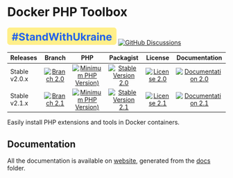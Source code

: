<!-- markdownlint-disable MD013 -->
# Docker PHP Toolbox

[![StandWithUkraine](https://raw.githubusercontent.com/vshymanskyy/StandWithUkraine/main/badges/StandWithUkraine.svg)](https://github.com/vshymanskyy/StandWithUkraine/blob/main/docs/README.md)
[![GitHub Discussions](https://img.shields.io/github/discussions/llaville/docker-php-toolbox)](https://github.com/llaville/docker-php-toolbox/discussions)

| Releases      |                   Branch                    |                              PHP                              |                         Packagist                         |                    License                     |                          Documentation                           |
|:--------------|:-------------------------------------------:|:-------------------------------------------------------------:|:---------------------------------------------------------:|:----------------------------------------------:|:----------------------------------------------------------------:|
| Stable v2.0.x | [![Branch 2.0][Branch_20x-img]][Branch_20x] | [![Minimum PHP Version)][PHPVersion_20x-img]][PHPVersion_20x] | [![Stable Version 2.0][Packagist_20x-img]][Packagist_20x] | [![License 2.0][License_20x-img]][License_20x] | [![Documentation 2.0][Documentation_20x-img]][Documentation_20x] |
| Stable v2.1.x | [![Branch 2.1][Branch_21x-img]][Branch_21x] | [![Minimum PHP Version)][PHPVersion_21x-img]][PHPVersion_21x] | [![Stable Version 2.1][Packagist_21x-img]][Packagist_21x] | [![License 2.1][License_21x-img]][License_21x] | [![Documentation 2.1][Documentation_21x-img]][Documentation_21x] |

[Branch_20x-img]: https://img.shields.io/badge/branch-2.0-orange
[Branch_20x]: https://github.com/llaville/docker-php-toolbox/tree/2.0
[PHPVersion_20x-img]: https://img.shields.io/packagist/php-v/bartlett/docker-php-toolbox/2.0.0
[PHPVersion_20x]: https://www.php.net/supported-versions.php
[Packagist_20x-img]: https://img.shields.io/badge/packagist-v2.0.0-blue
[Packagist_20x]: https://packagist.org/packages/bartlett/docker-php-toolbox
[License_20x-img]: https://img.shields.io/packagist/l/bartlett/docker-php-toolbox
[License_20x]: https://github.com/llaville/docker-php-toolbox/blob/2.0/LICENSE
[Documentation_20x-img]: https://img.shields.io/badge/documentation-v2.0-green
[Documentation_20x]: https://github.com/llaville/docker-php-toolbox/tree/2.0/docs

[Branch_21x-img]: https://img.shields.io/badge/branch-2.1-orange
[Branch_21x]: https://github.com/llaville/docker-php-toolbox/tree/2.1
[PHPVersion_21x-img]: https://img.shields.io/packagist/php-v/bartlett/docker-php-toolbox/2.1.0
[PHPVersion_21x]: https://www.php.net/supported-versions.php
[Packagist_21x-img]: https://img.shields.io/badge/packagist-v2.1.0-blue
[Packagist_21x]: https://packagist.org/packages/bartlett/docker-php-toolbox
[License_21x-img]: https://img.shields.io/packagist/l/bartlett/docker-php-toolbox
[License_21x]: https://github.com/llaville/docker-php-toolbox/blob/2.1/LICENSE
[Documentation_21x-img]: https://img.shields.io/badge/documentation-v2.1-green
[Documentation_21x]: https://github.com/llaville/docker-php-toolbox/tree/2.1/docs

Easily install PHP extensions and tools in Docker containers.

## Documentation

All the documentation is available on [website](https://llaville.github.io/docker-php-toolbox/2.1/),
generated from the [docs](https://github.com/llaville/docker-php-toolbox/tree/2.1/docs) folder.
